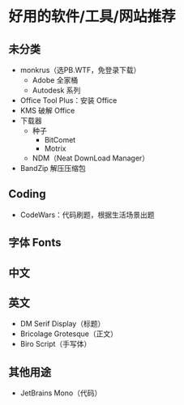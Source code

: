 # 好用的软件/工具/网站推荐

## 未分类
- monkrus（选PB.WTF，免登录下载）
  - Adobe 全家桶
  - Autodesk 系列
- Office Tool Plus：安装 Office
- KMS 破解 Office
- 下载器
  - 种子
    - BitComet
    - Motrix
  - NDM（Neat DownLoad Manager）
- BandZip 解压压缩包
## Coding
- CodeWars：代码刷题，根据生活场景出题

## 字体 Fonts
## 中文
## 英文
- DM Serif Display（标题）
- Bricolage Grotesque（正文）
- Biro Script（手写体）
## 其他用途
- JetBrains Mono（代码）